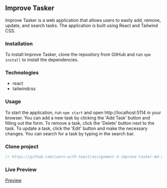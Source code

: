 ## Improve Tasker

Improve Tasker is a web application that allows users to easily add, remove, update, and search tasks. The application is built using React and Tailwind CSS.

### Installation

To install Improve Tasker, clone the repository from GitHub and run `npm install` to install the dependencies.

### Technologies

- react
- tailwindcss

### Usage

To start the application, run `npm start` and open http://localhost:5114 in your browser. You can add a new task by clicking the 'Add Task' button and filling out the form. To remove a task, click the 'Delete' button next to the task. To update a task, click the 'Edit' button and make the necessary changes. You can search for a task by typing in the search bar.

### Clone project

```javascript
// https://github.com/Learn-with-Sumit/assignment-3-improve-tasker-md-rejoyan-islam.git
```

### Live Preview

<a href="https://improve-tasker.netlify.app/">Preview</a>
